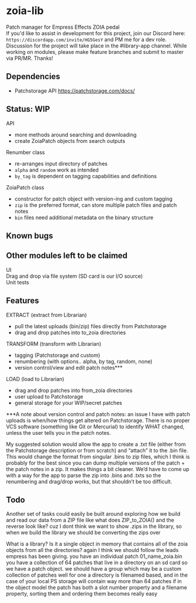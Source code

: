 # zoia-lib
Patch manager for Empress Effects ZOIA pedal  
If you'd like to assist in development for this project, join our Discord here:
`https://discordapp.com/invite/HG5GesY` and PM me for a dev role.
Discussion for the project will take place in the #library-app channel.
While working on modules, please make feature branches and submit to master via PR/MR. Thanks!

## Dependencies
- Patchstorage API https://patchstorage.com/docs/

## Status: WIP
API
- more methods around searching and downloading
- create ZoiaPatch objects from search outputs

Renumber class
- re-arranges input directory of patches
- `alpha` and `random` work as intended
- `by_tag` is dependent on tagging capabilities and definitions

ZoiaPatch class
- constructor for patch object with version-ing and custom tagging
- `zip` is the preferred format, can store multiple patch files and patch notes
- `bin` files need additional metadata on the binary structure

## Known bugs

## Other modules left to be claimed
UI  
Drag and drop via file system (SD card is our I/O source)  
Unit tests  

## Features
EXTRACT (extract from Librarian)
- pull the latest uploads (bin/zip) files directly from Patchstorage
- drag and drop patches into to_zoia directories

TRANSFORM (transform with Librarian)
- tagging (Patchstorage and custom)
- renumbering (with options.. alpha, by tag, random, none)
- version control/view and edit patch notes***

LOAD (load to Librarian)
- drag and drop patches into from_zoia directories
- user upload to Patchstorage
- general storage for your WIP/secret patches

***A note about version control and patch notes: an issue I have with patch uploads
is when/how things get altered on Patchstorage. There is no proper VCS software
(something like Git or Mercurial) to identify WHAT changed, unless the user tells
you in the patch notes.

My suggested solution would allow the app to create a .txt file (either from the
Patchstorage description or from scratch) and “attach” it to the .bin file.
This would change the format from singular .bins to zip files, which I think is
probably for the best since you can dump multiple versions of the patch + the patch
notes in a zip. It makes things a bit cleaner. We’d have to come up with a way for
the app to parse the zip into .bins and .txts so the renumbering and drag/drop works,
but that shouldn’t be too difficult.

## Todo
Another set of tasks could easily be built around exploring how we
build and read our data from a ZIP file like what does ZIP_to_ZOIA() and the reverse look like?
cuz I dont think we want to show .zips in the library, so when we build
the library we should be converting the zips over

What is a library? Is it a single object in memory that contains all of 
the zoia objects from all the directories?
again I think we should follow the leads empress has been giving.
you have an individual patch 01_name_zoia.bin
you have a collection of 64 patches that live in a directory on an sd card
so we have a patch object. we should have a group which may be a custom collection of patches
well for one a directory is filenamed based, and in the case of your local PS storage will
contain way more than 64 patches
if in the object model the patch has both a slot number property and a filename
property, sorting them and ordering them becomes really easy

